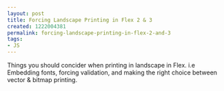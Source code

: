 ```yaml
---
layout: post
title: Forcing Landscape Printing in Flex 2 & 3
created: 1222004381
permalink: forcing-landscape-printing-in-flex-2-and-3
tags:
- JS
---
```

<p>Things you should concider when printing in landscape in Flex. i.e Embedding fonts, forcing validation, and making the right choice between vector &amp; bitmap printing.</p>
